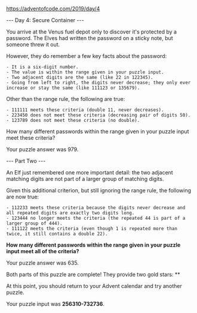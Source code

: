 https://adventofcode.com/2019/day/4

--- Day 4: Secure Container ---

You arrive at the Venus fuel depot only to discover it's protected by a password. The Elves had written the password on a sticky note, but someone threw it out.

However, they do remember a few key facts about the password:

    - It is a six-digit number.
    - The value is within the range given in your puzzle input.
    - Two adjacent digits are the same (like 22 in 122345).
    - Going from left to right, the digits never decrease; they only ever increase or stay the same (like 111123 or 135679).

Other than the range rule, the following are true:

    - 111111 meets these criteria (double 11, never decreases).
    - 223450 does not meet these criteria (decreasing pair of digits 50).
    - 123789 does not meet these criteria (no double).

How many different passwords within the range given in your puzzle input meet these criteria?

Your puzzle answer was 979.

--- Part Two ---

An Elf just remembered one more important detail: the two adjacent matching digits are not part of a larger group of matching digits.

Given this additional criterion, but still ignoring the range rule, the following are now true:

    - 112233 meets these criteria because the digits never decrease and all repeated digits are exactly two digits long.
    - 123444 no longer meets the criteria (the repeated 44 is part of a larger group of 444).
    - 111122 meets the criteria (even though 1 is repeated more than twice, it still contains a double 22).

__How many different passwords within the range given in your puzzle input meet all of the criteria?__

Your puzzle answer was 635.

Both parts of this puzzle are complete! They provide two gold stars: **

At this point, you should return to your Advent calendar and try another puzzle.

Your puzzle input was __256310-732736__.
